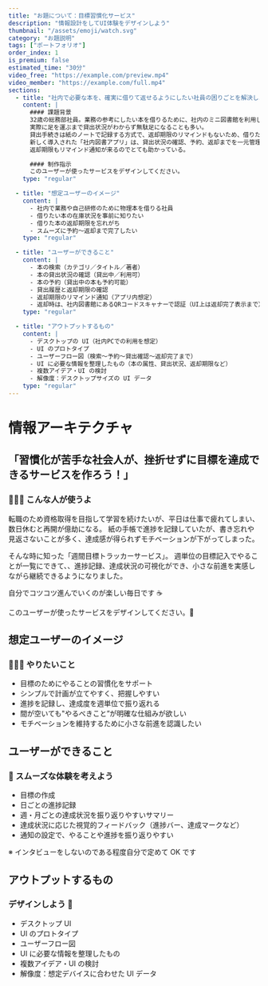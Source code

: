 ```yaml
---
title: "お題について：目標習慣化サービス"
description: "情報設計をしてUI体験をデザインしよう"
thumbnail: "/assets/emoji/watch.svg"
category: "お題説明"
tags: ["ポートフォリオ"]
order_index: 1
is_premium: false
estimated_time: "30分"
video_free: "https://example.com/preview.mp4"
video_member: "https://example.com/full.mp4"
sections:
  - title: "社内で必要な本を、確実に借りて返せるようにしたい社員の困りごとを解決しよう！"
    content: |
      #### 課題背景
      32歳の総務部社員。業務の参考にしたい本を借りるために、社内のミニ図書館を利用しているが、
      実際に足を運ぶまで貸出状況がわからず無駄足になることも多い。
      貸出手続きは紙のノートで記録する方式で、返却期限のリマインドもないため、借りたまま忘れてしまうこともあった。
      新しく導入された「社内図書アプリ」は、貸出状況の確認、予約、返却までを一元管理でき、
      返却期限もリマインド通知が来るのでとても助かっている。

      #### 制作指示
      このユーザーが使ったサービスをデザインしてください。
    type: "regular"

  - title: "想定ユーザーのイメージ"
    content: |
      - 社内で業務や自己研修のために物理本を借りる社員
      - 借りたい本の在庫状況を事前に知りたい
      - 借りた本の返却期限を忘れがち
      - スムーズに予約〜返却まで完了したい
    type: "regular"

  - title: "ユーザーができること"
    content: |
      - 本の検索（カテゴリ／タイトル／著者）
      - 本の貸出状況の確認（貸出中／利用可）
      - 本の予約（貸出中の本も予約可能）
      - 貸出履歴と返却期限の確認
      - 返却期限のリマインド通知（アプリ内想定）
      - 返却時は、社内図書館にあるQRコードスキャナーで認証（UI上は返却完了表示まで）
    type: "regular"

  - title: "アウトプットするもの"
    content: |
      - デスクトップの UI（社内PCでの利用を想定）
      - UI のプロトタイプ
      - ユーザーフロー図（検索〜予約〜貸出確認〜返却完了まで）
      - UI に必要な情報を整理したもの（本の属性、貸出状況、返却期限など）
      - 複数アイデア・UI の検討
      - 解像度：デスクトップサイズの UI データ
    type: "regular"
---
```


# 情報アーキテクチャ

## 「習慣化が苦手な社会人が、挫折せずに目標を達成できるサービスを作ろう！」

### 🙋🙋‍♀️ こんな人が使うよ

転職のため資格取得を目指して学習を続けたいが、平日は仕事で疲れてしまい、数日休むと再開が億劫になる。
紙の手帳で進捗を記録していたが、書き忘れや見返さないことが多く、達成感が得られずモチベーションが下がってしまった。

そんな時に知った「週間目標トラッカーサービス」。
週単位の目標記入でやることが一覧にできて、、進捗記録、達成状況の可視化ができ、小さな前進を実感しながら継続できるようになりました。

自分でコツコツ進んでいくのが楽しい毎日です ☕️

このユーザーが使ったサービスをデザインしてください。🚩

## 想定ユーザーのイメージ

### 🙋🙋‍♀️ やりたいこと

- 目標のためにやることの習慣化をサポート
- シンプルで計画が立てやすく、把握しやすい
- 進捗を記録し、達成度を週単位で振り返れる
- 間が空いても"やるべきこと”が明確な仕組みが欲しい
- モチベーションを維持するために小さな前進を認識したい

## ユーザーができること

### 🚩 スムーズな体験を考えよう

- 目標の作成
- 日ごとの進捗記録
- 週・月ごとの達成状況を振り返りやすいサマリー
- 達成状況に応じた視覚的フィードバック（進捗バー、達成マークなど）
- 通知の設定で、やることや進捗を振り返りやすい

※ インタビューをしないのである程度自分で定めて OK です

## アウトプットするもの

### デザインしよう 💪

- デスクトップ UI
- UI のプロトタイプ
- ユーザーフロー図
- UI に必要な情報を整理したもの
- 複数アイデア・UI の検討
- 解像度：想定デバイスに合わせた UI データ
